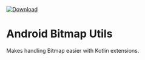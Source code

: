 [ ![Download](https://api.bintray.com/packages/owellox/bitmap-utils-android/com.owellox.android.bitmap/images/download.svg?version=0.2.0) ](https://bintray.com/owellox/bitmap-utils-android/com.owellox.android.bitmap/0.2.0/link)
# Android Bitmap Utils
Makes handling Bitmap easier with Kotlin extensions.
